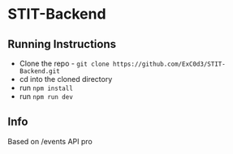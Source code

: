 # STIT-Backend

## Running Instructions

- Clone the repo - `git clone https://github.com/ExC0d3/STIT-Backend.git`
- cd into the cloned directory
- run `npm install`
- run `npm run dev`

## Info

Based on /events API pro
